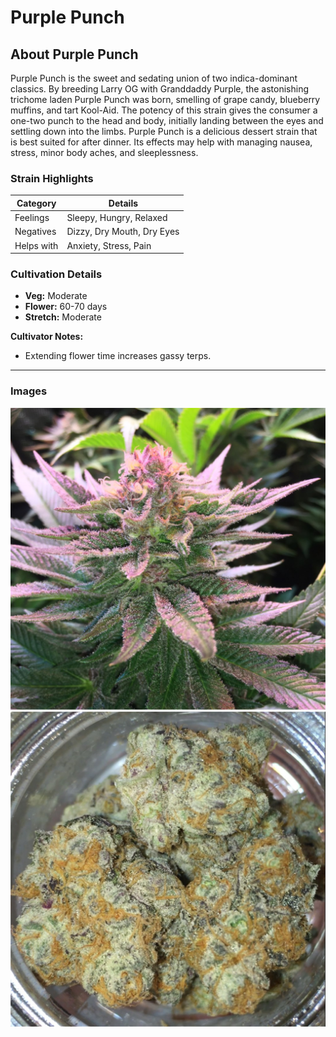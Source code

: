 # Purple Punch

## About Purple Punch

Purple Punch is the sweet and sedating union of two indica-dominant classics. By breeding Larry OG with Granddaddy Purple, the astonishing trichome laden Purple Punch was born, smelling of grape candy, blueberry muffins, and tart Kool-Aid. The potency of this strain gives the consumer a one-two punch to the head and body, initially landing between the eyes and settling down into the limbs. Purple Punch is a delicious dessert strain that is best suited for after dinner. Its effects may help with managing nausea, stress, minor body aches, and sleeplessness.

### Strain Highlights

| Category   | Details               |
|------------|-----------------------|
| Feelings   | Sleepy, Hungry, Relaxed              |
| Negatives  | Dizzy, Dry Mouth, Dry Eyes               |
| Helps with | Anxiety, Stress, Pain             |

### Cultivation Details

- **Veg:** Moderate
- **Flower:** 60-70 days
- **Stretch:** Moderate

**Cultivator Notes:**
- Extending flower time increases gassy terps.

---

### Images

![Purple Punch 1](assets/images/pp1.jpg)
![Purple Punch 2](assets/images/pp2.jpg)